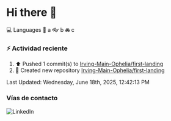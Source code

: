 # Hi there 👋

:computer: Languages
:pencil: a
:eyeglasses: b
:oncoming_automobile: c

### :zap: Actividad reciente
<!--RECENT_ACTIVITY:start-->
1. ⬆️ Pushed 1 commit(s) to [Irving-Main-Ophelia/first-landing](https://github.com/Irving-Main-Ophelia/first-landing)<br>
2. 📔 Created new repository [Irving-Main-Ophelia/first-landing](https://github.com/Irving-Main-Ophelia/first-landing)<br>
<!--RECENT_ACTIVITY:end-->
<!--RECENT_ACTIVITY:last_update-->
Last Updated: Wednesday, June 18th, 2025, 12:42:13 PM
<!--RECENT_ACTIVITY:last_update_end-->

### Vías de contacto

![LinkedIn](https://www.linkedin.com/in/irving-hernández-226846205/)
